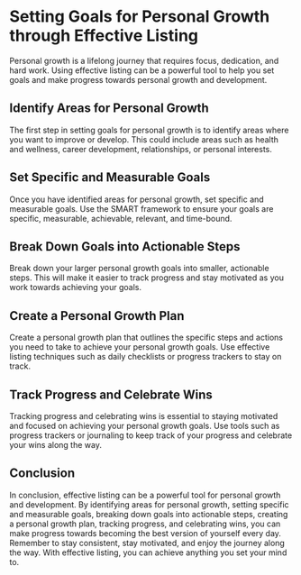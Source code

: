 Setting Goals for Personal Growth through Effective Listing
=====================================================================================================================

Personal growth is a lifelong journey that requires focus, dedication, and hard work. Using effective listing can be a powerful tool to help you set goals and make progress towards personal growth and development.

Identify Areas for Personal Growth
----------------------------------

The first step in setting goals for personal growth is to identify areas where you want to improve or develop. This could include areas such as health and wellness, career development, relationships, or personal interests.

Set Specific and Measurable Goals
---------------------------------

Once you have identified areas for personal growth, set specific and measurable goals. Use the SMART framework to ensure your goals are specific, measurable, achievable, relevant, and time-bound.

Break Down Goals into Actionable Steps
--------------------------------------

Break down your larger personal growth goals into smaller, actionable steps. This will make it easier to track progress and stay motivated as you work towards achieving your goals.

Create a Personal Growth Plan
-----------------------------

Create a personal growth plan that outlines the specific steps and actions you need to take to achieve your personal growth goals. Use effective listing techniques such as daily checklists or progress trackers to stay on track.

Track Progress and Celebrate Wins
---------------------------------

Tracking progress and celebrating wins is essential to staying motivated and focused on achieving your personal growth goals. Use tools such as progress trackers or journaling to keep track of your progress and celebrate your wins along the way.

Conclusion
----------

In conclusion, effective listing can be a powerful tool for personal growth and development. By identifying areas for personal growth, setting specific and measurable goals, breaking down goals into actionable steps, creating a personal growth plan, tracking progress, and celebrating wins, you can make progress towards becoming the best version of yourself every day. Remember to stay consistent, stay motivated, and enjoy the journey along the way. With effective listing, you can achieve anything you set your mind to.
